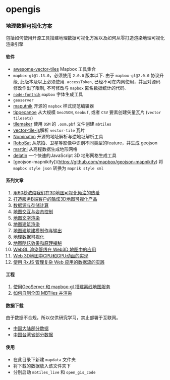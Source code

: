 # opengis
### 地理数据可视化方案
包括如何使用开源工具搭建地理数据可视化方案以及如何从零打造渲染地理可视化渲染引擎

#### 软件
* [awesome-vector-tiles](https://github.com/mapbox/awesome-vector-tiles) Mapbox 工具集合  
* `mapbox-gl@1.13.0`，必须使用 `2.0.0` 版本以下. 由于 `mapbox-gl@2.0.0` 协议升级, 此版本及以上必须使用. `accessToken`, 已经不可在内网使用，并且对源码修改作出了限制, 不可修改与 `mapbox` 匿名数据统计的代码.  
* [`node-fontnik`](https://github.com/mapbox/node-fontnik) `mapbox` 字体生成工具  
* `geoserver`
* [maputnik](https://github.com/maputnik/editor) 开源的 `mapbox` 样式规范编辑器  
* [tippecanoe](https://github.com/mapbox/tippecanoe) 从大规模 `GeoJSON`, `Geobuf`, 或者 `CSV` 要素创建矢量瓦片 (`vector tilesets`)  
* [tilemaker](https://github.com/systemed/tilemaker)  使用 `OSM` 的 `.osm.pbf` 文件创建 `mbtiles`  
* [vector-tile-js](https://github.com/mapbox/vector-tile-js)解析 `vector-tile` 瓦片  
* [Nominatim](https://github.com/osm-search/Nominatim)  开源的地址解析与逆地址解析工具
* [RoboSat](https://github.com/mapbox/robosat)  从航拍、卫星等影像中识别不同类型的feature，并生成 geojson
* [martini](https://github.com/mapbox/martini)  从高程数据生成地形网格
* [delatin](https://github.com/mapbox/delatin)  一个快速的JavaScript 3D 地形网格生成工具
* [geojson-mapnikify])(https://github.com/mapbox/geojson-mapnikify) 将 `mapbox style json` 转换为 `mapnik style xml`

#### 系列文章
1. [用60秒浓缩我们在3D地图可视化倾注的热爱](https://zhuanlan.zhihu.com/p/172213877)
2. [打造服务B端客户的酷炫3D地图可视化产品](https://zhuanlan.zhihu.com/p/124197052)
3. [数据源与存储计算](https://zhuanlan.zhihu.com/p/131529483)
4. [地图交互与姿态控制](https://zhuanlan.zhihu.com/p/137503866)
5. [地图文字渲染](https://zhuanlan.zhihu.com/p/142830146)
6. [地图建筑渲染](https://zhuanlan.zhihu.com/p/146151281)
7. [地图建筑建模制作与输出](https://zhuanlan.zhihu.com/p/150257820)
8. [地理数据可视化](https://zhuanlan.zhihu.com/p/158706718)
9. [地图酷炫效果和原理揭秘](https://zhuanlan.zhihu.com/p/163592043)
10. [WebGL 渲染管线在 Web3D 地图中的应用](https://zhuanlan.zhihu.com/p/392415003)
11. [Web 3D地图中CPU和GPU动画的实现](https://zhuanlan.zhihu.com/p/397070898)
12. [使用 RxJS 管理复杂 Web 应用的数据流的实践](https://zhuanlan.zhihu.com/p/409076886)

#### 工程
1. [使用GeoServer 和 mapbox-gl 搭建离线地图服务](https://zhuanlan.zhihu.com/p/203756597)  
2. [如何自制全国 MBTiles 并渲染](https://zhuanlan.zhihu.com/p/390797186)

#### 数据下载
由于数据不合规，所以仅供研究学习，禁止部署于互联网。
- [中国大陆部分数据](https://www.aliyundrive.com/s/bADcdkdVVWw)
- [中国台湾省部分数据](https://www.aliyundrive.com/s/4wnHse2rzoh)

#### 使用
- 在此目录下新建 `mapdata` 文件夹
- 将下载的数据放入该文件夹下
- 分别启动 `mbtiles_live` 和 `open_gis_code`